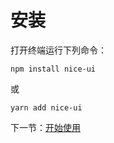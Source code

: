 # 安装

打开终端运行下列命令：

```
npm install nice-ui
```

或

```
yarn add nice-ui
```

下一节：[开始使用](#/doc/get-started)
